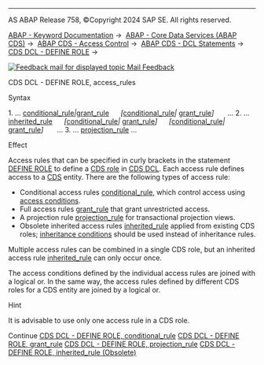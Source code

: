   

* * *

AS ABAP Release 758, ©Copyright 2024 SAP SE. All rights reserved.

[ABAP - Keyword Documentation](javascript:call_link\('abenabap.htm'\)) →  [ABAP - Core Data Services (ABAP CDS)](javascript:call_link\('abencds.htm'\)) →  [ABAP CDS - Access Control](javascript:call_link\('abencds_access_control.htm'\)) →  [ABAP CDS - DCL Statements](javascript:call_link\('abencds_f1_dcl_syntax.htm'\)) →  [CDS DCL - DEFINE ROLE](javascript:call_link\('abencds_f1_define_role.htm'\)) → 

 [![](Mail.gif?object=Mail.gif "Feedback mail for displayed topic") Mail Feedback](mailto:f1_help@sap.com?subject=Feedback%20on%20ABAP%20Documentation&body=Document:%20CDS%20DCL%20-%20DEFINE%20ROLE%2C%20access_rules%2C%20ABENCDS_DCL_ROLE_RULES%2C%20758%0D%0A%0D%0AError:%0D%0A%0D%0A%0D%0A%0D%0ASuggestion%20for%20improvement:
)

CDS DCL - DEFINE ROLE, access\_rules

Syntax

1\. ... [conditional\_rule](javascript:call_link\('abencds_dcl_role_cond_rule.htm'\))*|*[grant\_rule](javascript:call_link\('abencds_dcl_role_grant_rule.htm'\))
     *\[*[conditional\_rule](javascript:call_link\('abencds_dcl_role_cond_rule.htm'\))*|* [grant\_rule](javascript:call_link\('abencds_dcl_role_grant_rule.htm'\))*\]*
      ...
2\. ... [inherited\_rule](javascript:call_link\('abencds_dcl_role_inherited_rule.htm'\))
     *\[*[conditional\_rule](javascript:call_link\('abencds_dcl_role_cond_rule.htm'\))*|* [grant\_rule](javascript:call_link\('abencds_dcl_role_grant_rule.htm'\))*\]*
     *\[*[conditional\_rule](javascript:call_link\('abencds_dcl_role_cond_rule.htm'\))*|* [grant\_rule](javascript:call_link\('abencds_dcl_role_grant_rule.htm'\))*\]*
      ...
3\. ... [projection\_rule](javascript:call_link\('abencds_dcl_role_proj_rule.htm'\)) ...

Effect

Access rules that can be specified in curly brackets in the statement [DEFINE ROLE](javascript:call_link\('abencds_f1_define_role.htm'\)) to define a [CDS role](javascript:call_link\('abencds_role_glosry.htm'\) "Glossary Entry") in [CDS DCL](javascript:call_link\('abencds_dcl_glosry.htm'\) "Glossary Entry"). Each access rule defines access to a [CDS](javascript:call_link\('abencds_entity_glosry.htm'\) "Glossary Entry") entity. There are the following types of access rule:

-   Conditional access rules [conditional\_rule](javascript:call_link\('abencds_dcl_role_cond_rule.htm'\)), which control access using [access conditions](javascript:call_link\('abencds_dcl_role_conditions.htm'\)).
-   Full access rules [grant\_rule](javascript:call_link\('abencds_dcl_role_grant_rule.htm'\)) that grant unrestricted access.
-   A projection rule [projection\_rule](javascript:call_link\('abencds_dcl_role_proj_rule.htm'\)) for transactional projection views.
-   Obsolete inherited access rules [inherited\_rule](javascript:call_link\('abencds_dcl_role_inherited_rule.htm'\)) applied from existing CDS roles; [inheritance conditions](javascript:call_link\('abencds_f1_cond_inherit.htm'\)) should be used instead of inheritance rules.

Multiple access rules can be combined in a single CDS role, but an inherited access rule [inherited\_rule](javascript:call_link\('abencds_dcl_role_inherited_rule.htm'\)) can only occur once.

The access conditions defined by the individual access rules are joined with a logical or. In the same way, the access rules defined by different CDS roles for a CDS entity are joined by a logical or.

Hint

It is advisable to use only one access rule in a CDS role.

Continue
[CDS DCL - DEFINE ROLE, conditional\_rule](javascript:call_link\('abencds_dcl_role_cond_rule.htm'\))
[CDS DCL - DEFINE ROLE, grant\_rule](javascript:call_link\('abencds_dcl_role_grant_rule.htm'\))
[CDS DCL - DEFINE ROLE, projection\_rule](javascript:call_link\('abencds_dcl_role_proj_rule.htm'\))
[CDS DCL - DEFINE ROLE, inherited\_rule (Obsolete)](javascript:call_link\('abencds_dcl_role_inherited_rule.htm'\))